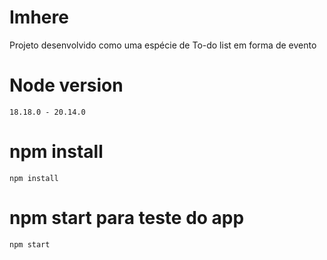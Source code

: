 # Imhere

Projeto desenvolvido como uma espécie de To-do list em forma de evento

# Node version

`18.18.0 - 20.14.0`

# npm install

`npm install`

# npm start para teste do app

`npm start`
